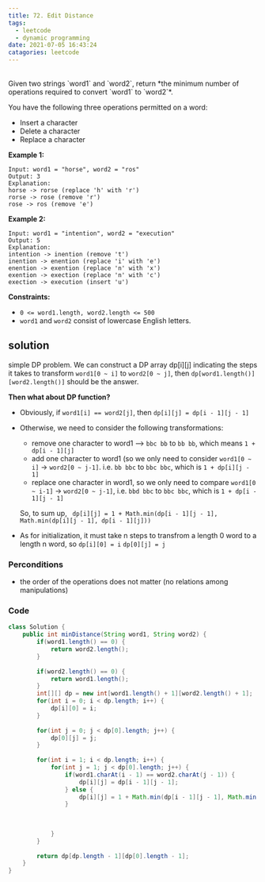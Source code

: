 ```yaml
---
title: 72. Edit Distance
tags:
  - leetcode
  - dynamic programming
date: 2021-07-05 16:43:24
catagories: leetcode
---
```


</br>
<!--more -->
Given two strings `word1` and `word2`, return *the minimum number of operations required to convert `word1` to `word2`*.

You have the following three operations permitted on a word:

- Insert a character
- Delete a character
- Replace a character

 

**Example 1:**

```
Input: word1 = "horse", word2 = "ros"
Output: 3
Explanation: 
horse -> rorse (replace 'h' with 'r')
rorse -> rose (remove 'r')
rose -> ros (remove 'e')
```

**Example 2:**

```
Input: word1 = "intention", word2 = "execution"
Output: 5
Explanation: 
intention -> inention (remove 't')
inention -> enention (replace 'i' with 'e')
enention -> exention (replace 'n' with 'x')
exention -> exection (replace 'n' with 'c')
exection -> execution (insert 'u')
```

 

**Constraints:**

- `0 <= word1.length, word2.length <= 500`
- `word1` and `word2` consist of lowercase English letters.

## solution
simple DP problem. We can construct a DP array dp[i][j] indicating the steps it takes to transform `word1[0 ~ i]` to `word2[0 ~ j]`, then `dp[word1.length()][word2.length()]` should be the answer. 

**Then what about DP function?** 
- Obviously, if `word1[i] == word2[j]`, then `dp[i][j] = dp[i - 1][j - 1]`
- Otherwise, we need to consider the following transformations: 
  - remove one character to word1 --> `bbc bb` to `bb bb`, which means `1 + dp[i - 1][j]`
  - add one character to word1 (so we only need to consider `word1[0 ~ i]` -> `word2[0 ~ j-1]`. i.e. `bb bbc` to `bbc bbc`, which is `1 + dp[i][j - 1]`
  - replace one character in word1, so we only need to compare `word1[0 ~ i-1]` -> `word2[0 ~ j-1]`, i.e. `bbd bbc` to `bbc bbc`, which is `1 + dp[i - 1][j - 1]`  
  
  So, to sum up, ` dp[i][j] = 1 + Math.min(dp[i - 1][j - 1], Math.min(dp[i][j - 1], dp[i - 1][j]))`  
- As for initialization, it must take n steps to transfrom a length 0 word to a length n word, so `dp[i][0] = i` `dp[0][j] = j`
### Perconditions

- the order of the operations does not matter (no relations among manipulations)
  
### Code
``` Java
class Solution {
    public int minDistance(String word1, String word2) {
        if(word1.length() == 0) {
            return word2.length();
        }
        
        if(word2.length() == 0) {
            return word1.length();
        }
        int[][] dp = new int[word1.length() + 1][word2.length() + 1];
        for(int i = 0; i < dp.length; i++) {
            dp[i][0] = i;
        }
        
        for(int j = 0; j < dp[0].length; j++) {
            dp[0][j] = j;
        }
        
        for(int i = 1; i < dp.length; i++) {
            for(int j = 1; j < dp[0].length; j++) {
                if(word1.charAt(i - 1) == word2.charAt(j - 1)) {
                    dp[i][j] = dp[i - 1][j - 1];
                } else {
                    dp[i][j] = 1 + Math.min(dp[i - 1][j - 1], Math.min(dp[i][j - 1], dp[i - 1][j]));
                }
                
                
                
            }
        }
        
        return dp[dp.length - 1][dp[0].length - 1];
    }
}
```

